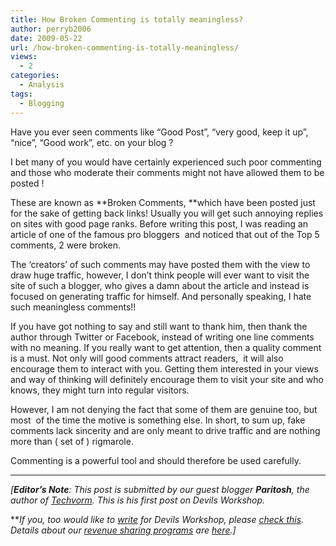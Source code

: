 ```yaml
---
title: How Broken Commenting is totally meaningless?
author: perryb2006
date: 2009-05-22
url: /how-broken-commenting-is-totally-meaningless/
views:
  - 2
categories:
  - Analysis
tags:
  - Blogging
---
```

Have you ever seen comments like &#8220;Good Post&#8221;, &#8220;very good, keep it up&#8221;, &#8220;nice&#8221;, &#8220;Good work&#8221;, etc. on your blog ?

I bet many of you would have certainly experienced such poor commenting and those who moderate their comments might not have allowed them to be posted !

These are known as **Broken Comments, **which have been posted just for the sake of getting back links! Usually you will get such annoying replies on sites with good page ranks. Before writing this post, I was reading an article of one of the famous pro bloggers&nbsp; and noticed that out of the Top 5 comments, 2 were broken.

The &#8216;creators&#8217; of such comments may have posted them with the view to draw huge traffic, however, I don&#8217;t think people will ever want to visit the site of such a blogger, who gives a damn about the article and instead is focused on generating traffic for himself. And personally speaking, I hate such meaningless comments!!

If you have got nothing to say and still want to thank him, then thank the author through Twitter or Facebook, instead of writing one line comments with no meaning. If you really want to get attention, then a quality comment is a must. Not only will good comments attract readers,&nbsp; it will also encourage them to interact with you. Getting them interested in your views and way of thinking will definitely encourage them to visit your site and who knows, they might turn into regular visitors.

However, I am not denying the fact that some of them are genuine too, but most&nbsp; of the time the motive is something else. In short, to sum up, fake comments lack sincerity and are only meant to drive traffic and are nothing more than ( set of ) rigmarole.

Commenting is a powerful tool and should therefore be used carefully.

* * *

*[**Editor&#8217;s Note**: This post is submitted by our guest blogger **Paritosh**, the author of <a href="http://www.techvorm.com/" onclick="_gaq.push(['_trackEvent', 'outbound-article', 'http://www.techvorm.com/', 'Techvorm']);" target="_self">Techvorm</a>. This is his first post on Devils Workshop.*</p> 

***If you, too would like to [write][1] for Devils Workshop, please [check this][1]. Details about our [revenue sharing programs][1] are [here][1].]*

 [1]: http://devilsworkshop.org/join-dw/
